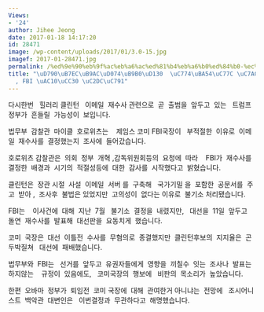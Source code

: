 ```yaml
---
Views:
- '24'
author: Jihee Jeong
date: 2017-01-18 14:17:20
id: 28471
image: /wp-content/uploads/2017/01/3.0-15.jpg
imagef: 2017-01-28471.jpg
permalink: /%ed%9e%90%eb%9f%ac%eb%a6%ac%ed%81%b4%eb%a6%b0%ed%84%b0-%ec%9d%b4%eb%a9%94%ec%9d%bc-%ec%9e%ac%ec%88%98%ec%82%ac-fbi-%ea%b0%90%ec%b0%b0-%ec%8b%9c%ec%9e%91/
title: "\uD790\uB7EC\uB9AC\uD074\uB9B0\uD130  \uC774\uBA54\uC77C \uC7AC\uC218\uC0AC\
  , FBI \uAC10\uCC30 \uC2DC\uC791"
---
```


다시한번   힐러리 클린턴   이메일  재수사 관련으로  곧  출범을  앞두고  있는   트럼프 정부가  흔들릴  가능성이  보입니다.

법무부  감찰관  마이클  호로위츠는    제임스 코미 FBI국장이   부적절한  이유로  이메일  재수사를  결정했는지  조사에  들어갔습니다.

호로위츠 감찰관은  의회  정부  개혁 ,감독위원회등의  요청에  따라    FBI가  재수사를  결정한  배경과  시기의  적절성등에  대한  감사를  시작했다고  밝혔습니다.

클린턴은  장관 시절  사설  이메일  서버 를  구축해   국가기밀 을  포함한  공문서를  주고  받아 ,  조사후  불법은 있었지만  고의성이  없다는 이유로  불기소 처리됐습니다.

FBI는    이사건에  대해  지난  7월   불기소  결정을  내렸지만,   대선을  11일  앞두고   돌연  재수사를  발표해  대선판을  요동치게  했습니다.

코미  국장은  대선  이틀전  수사를  무혐의로  종결했지만  클린턴후보의  지지율은  곤두박질쳐   대선에  패배했습니다.

법무부와  FBI는   선거를  앞두고  유권자들에게  영향을  끼칠수  잇는  조사나  발표는  하지않는    규정이  있음에도,   코미국장의  행보에   비판의  목소리가  높았습니다.

한편  오바마  정부가  퇴임전  코미 국장에  대해  관여한거 아니냐는  전망에   조시어니스트  백악관  대변인은   이번결정과  무관하다고  해명했습니다.